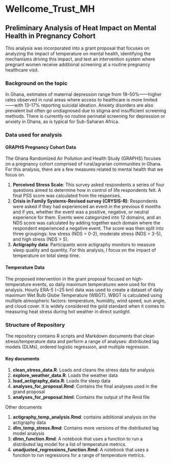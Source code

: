 # Wellcome_Trust_MH

## Preliminary Analysis of Heat Impact on Mental Health in Pregnancy Cohort

This analysis was incorporated into a grant proposal that focuses on analyzing the impact of temperature on mental health, identifying the mechanisms driving this impact, and test an intervention system where pregnant women receive additional screening at a routine pregnancy healthcare visit. 

### Background on the topic

In Ghana, estimates of maternal depression range from 18–50%——higher rates observed in rural areas where access to healthcare is more limited——with 13–17% reporting suicidal ideation. Anxiety disorders are also prevalent but often go undiagnosed due to stigma and insufficient screening methods. There is currently no routine perinatal screening for depression or anxiety in Ghana, as is typical for Sub-Saharan Africa. 

### Data used for analysis 

#### GRAPHS Pregnancy Cohort Data
The Ghana Randomized Air Pollution and Health Study (GRAPHS) focuses on a pregnancy cohort comprised of rural/agrarian communities in Ghana. For this analysis, there are a few measures related to mental health that we focus on.

1. **Perceived Stress Scale**: This survey asked respondents a series of four questions aimed to determine how in control of life respondents felt. A final PSS score was calculated from the responses.
2. **Crisis in Family Systems-Revised survey (CRYSIS-R)**: Respondents were asked if they had experienced an event in the previous 6 months and if yes, whether the event was a positive, negative, or neutral experience for them. Events were categorized into 12 domains, and an NDS score was calculated by adding together each domain where the respondent experienced a negative event. The score was then split into three groupings: low stress (NDS = 0-2), moderate stress (NDS = 3-5), and high stress (NDS > 5).
3. **Actigraphy data**: Participants wore actigraphy monitors to measure sleep quality and quantity. For this analysis, I focus on the impact of temperature on total sleep time. 

#### Temperature Data 
The proposed intervention in the grant proposal focused on high-temperature events, so daily maximum temperatures were used for this analysis. Hourly ERA-5 (~25 km) data was used to create a dataset of daily maximum Wet Bulb Globe Temperature (WBGT). WBGT is calculated using multiple atmospheric factors: temperature, humidity, wind speed, sun angle, and cloud cover. It is widely considered the gold standard when it comes to measuring heat stress during hot weather in direct sunlight. 

### Structure of Repository 

The repository contains R scripts and Markdown documents that clean stress/temperature data and perform a range of analyses: distributed lag models (DLMs), ordered logistic regression, and multiple regression. 

#### Key documents 

1. **clean_stress_data.R**: Loads and cleans the stress data for analysis 
2. **explore_weather_data.R**: Loads the weather data
3. **load_actigraphy_data.R**: Loads the sleep data
4. **analyses_for_proposal.Rmd**: Contains the final analyses used in the grand proposal 
5. **analyses_for_proposal.html**: Contains the output of the Rmd file

Other documents
1. **actigraphy_temp_analysis.Rmd**: contains additional analysis on the actigraphy data
2. **dlm_temp_stress.Rmd**: Contains more versions of the distributed lag model analysis
3. **dlmn_function.Rmd**: A notebook that uses a function to run a distributed lag model for a list of temperature metrics.
4. **unadjusted_regressions_function.Rmd**:  A notebook that uses a function to run regressions for a range of temperature metrics. 



